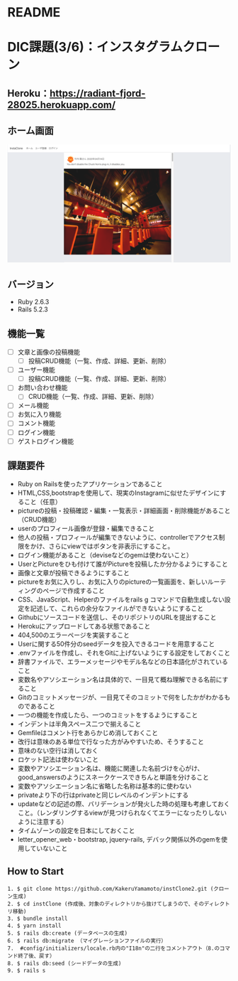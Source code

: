 # README

# DIC課題(3/6)：インスタグラムクローン
## Heroku：https://radiant-fjord-28025.herokuapp.com/

## ホーム画面
<img src="/db/fixtures/ホーム画面.png" width="650px">

## バージョン
- Ruby 2.6.3
- Rails 5.2.3

## 機能一覧
- [ ] 文章と画像の投稿機能
  - [ ] 投稿CRUD機能（一覧、作成、詳細、更新、削除）
- [ ] ユーザー機能
  - [ ] 投稿CRUD機能（一覧、作成、詳細、更新、削除）
- [ ] お問い合わせ機能
  - [ ] CRUD機能（一覧、作成、詳細、更新、削除）
- [ ] メール機能
- [ ] お気に入り機能
- [ ] コメント機能
- [ ] ログイン機能
- [ ] ゲストログイン機能

## 課題要件
- Ruby on Railsを使ったアプリケーションであること
- HTML,CSS,bootstrapを使用して、現実のInstagramに似せたデザインにすること（任意）
- pictureの投稿・投稿確認・編集・一覧表示・詳細画面・削除機能があること（CRUD機能）
- userのプロフィール画像が登録・編集できること
- 他人の投稿・プロフィールが編集できないように、controllerでアクセス制限をかけ、さらにviewではボタンを非表示にすること。
- ログイン機能があること（deviseなどのgemは使わないこと）
- UserとPictureをひも付けて誰がPictureを投稿したか分かるようにすること
- 画像と文章が投稿できるようにすること
- pictureをお気に入りし、お気に入りのpictureの一覧画面を、新しいルーティングのページで作成すること
- CSS、JavaScript、Helperのファイルをrails g コマンドで自動生成しない設定を記述して、これらの余分なファイルができないようにすること
- Githubにソースコードを送信し、そのリポジトリのURLを提出すること
- Herokuにアップロードしてある状態であること
- 404,500のエラーページを実装すること
- Userに関する50件分のseedデータを投入できるコードを用意すること
- .envファイルを作成し、それをGitに上げないようにする設定をしておくこと
- 辞書ファイルで、エラーメッセージやモデル名などの日本語化がされていること
- 変数名やアソシエーション名は具体的で、一目見て概ね理解できる名前にすること
- Gitのコミットメッセージが、一目見てそのコミットで何をしたかがわかるものであること
- 一つの機能を作成したら、一つのコミットをするようにすること
- インデントは半角スペース二つで揃えること
- Gemfileはコメント行をあらかじめ消しておくこと
- 改行は意味のある単位で行なった方がみやすいため、そうすること
- 意味のない空行は消しておく
- ロケット記法は使わないこと
- 変数やアソシエーション名は、機能に関連した名前づけを心がけ、good_answersのようにスネークケースできちんと単語を分けること
- 変数やアソシエーション名に省略した名称は基本的に使わない
- privateより下の行はprivateと同じレベルのインデントにする
- updateなどの記述の際、バリデーションが発火した時の処理も考慮しておくこと。（レンダリングするviewが見つけられなくてエラーになったりしないように注意する）
- タイムゾーンの設定を日本にしておくこと
- letter_opener_web・bootstrap, jquery-rails, デバック関係以外のgemを使用していないこと

## How to Start

```
1. $ git clone https://github.com/KakeruYamamoto/instClone2.git (クローン生成)
2. $ cd instClone (作成後、対象のディレクトリから抜けてしまうので、そのディレクトリ移動)
3. $ bundle install
4. $ yarn install
5. $ rails db:create (データベースの生成)
6. $ rails db:migrate （マイグレーションファイルの実行）
7.  #config/initializers/locale.rb内の"I18n"の二行をコメントアウト（8.のコマンド終了後、戻す）
8. $ rails db:seed (シードデータの生成)
9. $ rails s  
```
